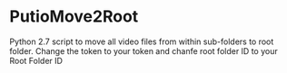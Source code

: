 # PutioMove2Root
Python 2.7 script to move all video files from within sub-folders to root folder.
Change the token to your token and chanfe root folder ID to your Root Folder ID
